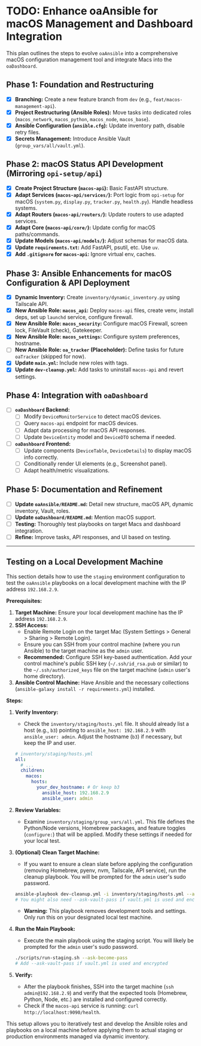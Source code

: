 # TODO: Enhance oaAnsible for macOS Management and Dashboard Integration

This plan outlines the steps to evolve `oaAnsible` into a comprehensive macOS configuration management tool and integrate Macs into the `oaDashboard`.

## Phase 1: Foundation and Restructuring

- [x] **Branching:** Create a new feature branch from `dev` (e.g., `feat/macos-management-api`).
- [x] **Project Restructuring (Ansible Roles):** Move tasks into dedicated roles (`macos_network`, `macos_python`, `macos_node`, `macos_base`).
- [x] **Ansible Configuration (`ansible.cfg`):** Update inventory path, disable retry files.
- [x] **Secrets Management:** Introduce Ansible Vault (`group_vars/all/vault.yml`).

## Phase 2: macOS Status API Development (Mirroring `opi-setup/api`)

- [x] **Create Project Structure (`macos-api`):** Basic FastAPI structure.
- [x] **Adapt Services (`macos-api/services/`):** Port logic from `opi-setup` for macOS (`system.py`, `display.py`, `tracker.py`, `health.py`). Handle headless systems.
- [x] **Adapt Routers (`macos-api/routers/`):** Update routers to use adapted services.
- [x] **Adapt Core (`macos-api/core/`):** Update config for macOS paths/commands.
- [x] **Update Models (`macos-api/models/`):** Adjust schemas for macOS data.
- [x] **Update `requirements.txt`:** Add FastAPI, psutil, etc. Use `uv`.
- [x] **Add `.gitignore` for `macos-api`:** Ignore virtual env, caches.

## Phase 3: Ansible Enhancements for macOS Configuration & API Deployment

- [x] **Dynamic Inventory:** Create `inventory/dynamic_inventory.py` using Tailscale API.
- [x] **New Ansible Role: `macos_api`:** Deploy `macos-api` files, create venv, install deps, set up `launchd` service, configure firewall.
- [x] **New Ansible Role: `macos_security`:** Configure macOS Firewall, screen lock, FileVault (check), Gatekeeper.
- [x] **New Ansible Role: `macos_settings`:** Configure system preferences, hostname.
- [ ] **New Ansible Role: `oa_tracker` (Placeholder):** Define tasks for future `oaTracker` (skipped for now).
- [x] **Update `main.yml`:** Include new roles with tags.
- [x] **Update `dev-cleanup.yml`:** Add tasks to uninstall `macos-api` and revert settings.

## Phase 4: Integration with `oaDashboard`

- [ ] **`oaDashboard` Backend:**
  - [ ] Modify `DeviceMonitorService` to detect macOS devices.
  - [ ] Query `macos-api` endpoint for macOS devices.
  - [ ] Adapt data processing for macOS API responses.
  - [ ] Update `DeviceEntity` model and `DeviceDTO` schema if needed.
- [ ] **`oaDashboard` Frontend:**
  - [ ] Update components (`DeviceTable`, `DeviceDetails`) to display macOS info correctly.
  - [ ] Conditionally render UI elements (e.g., Screenshot panel).
  - [ ] Adapt health/metric visualizations.

## Phase 5: Documentation and Refinement

- [ ] **Update `oaAnsible/README.md`:** Detail new structure, macOS API, dynamic inventory, Vault, roles.
- [ ] **Update `oaDashboard/README.md`:** Mention macOS support.
- [ ] **Testing:** Thoroughly test playbooks on target Macs and dashboard integration.
- [ ] **Refine:** Improve tasks, API responses, and UI based on testing.

---

## Testing on a Local Development Machine

This section details how to use the `staging` environment configuration to test the `oaAnsible` playbooks on a local development machine with the IP address `192.168.2.9`.

**Prerequisites:**

1. **Target Machine:** Ensure your local development machine has the IP address `192.168.2.9`.
2. **SSH Access:**
    - Enable Remote Login on the target Mac (System Settings > General > Sharing > Remote Login).
    - Ensure you can SSH from your control machine (where you run Ansible) to the target machine as the `admin` user.
    - **Recommended:** Configure SSH key-based authentication. Add your control machine's public SSH key (`~/.ssh/id_rsa.pub` or similar) to the `~/.ssh/authorized_keys` file on the target machine (`admin` user's home directory).
3. **Ansible Control Machine:** Have Ansible and the necessary collections (`ansible-galaxy install -r requirements.yml`) installed.

**Steps:**

1. **Verify Inventory:**

    - Check the `inventory/staging/hosts.yml` file. It should already list a host (e.g., `b3`) pointing to `ansible_host: 192.168.2.9` with `ansible_user: admin`. Adjust the hostname (`b3`) if necessary, but keep the IP and user.

    ```yaml
    # inventory/staging/hosts.yml
    all:
      # ...
      children:
        macos:
          hosts:
            your_dev_hostname: # Or keep b3
              ansible_host: 192.168.2.9
              ansible_user: admin
    ```

2. **Review Variables:**

    - Examine `inventory/staging/group_vars/all.yml`. This file defines the Python/Node versions, Homebrew packages, and feature toggles (`configure:`) that will be applied. Modify these settings if needed for your local test.

3. **(Optional) Clean Target Machine:**

    - If you want to ensure a clean slate before applying the configuration (removing Homebrew, pyenv, nvm, Tailscale, API service), run the cleanup playbook. You will be prompted for the `admin` user's sudo password.

    ```bash
    ansible-playbook dev-cleanup.yml -i inventory/staging/hosts.yml --ask-become-pass
    # You might also need --ask-vault-pass if vault.yml is used and encrypted
    ```

    - **Warning:** This playbook removes development tools and settings. Only run this on your designated local test machine.

4. **Run the Main Playbook:**

    - Execute the main playbook using the staging script. You will likely be prompted for the `admin` user's sudo password.

    ```bash
    ./scripts/run-staging.sh --ask-become-pass
    # Add --ask-vault-pass if vault.yml is used and encrypted
    ```

5. **Verify:**
    - After the playbook finishes, SSH into the target machine (`ssh admin@192.168.2.9`) and verify that the expected tools (Homebrew, Python, Node, etc.) are installed and configured correctly.
    - Check if the `macos-api` service is running: `curl http://localhost:9090/health`.

This setup allows you to iteratively test and develop the Ansible roles and playbooks on a local machine before applying them to actual staging or production environments managed via dynamic inventory.
